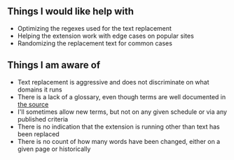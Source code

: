 ## Things I would like help with

- Optimizing the regexes used for the text replacement
- Helping the extension work with edge cases on popular sites
- Randomizing the replacement text for common cases

## Things I am aware of

- Text replacement is aggressive and does not discriminate on what domains it runs
- There is a lack of a glossary, even though terms are well documented in [the source](https://github.com/shawncothran/and-i-swear/blob/master/Source/content_script.js)
- I'll sometimes allow new terms, but not on any given schedule or via any published criteria
- There is no indication that the extension is running other than text has been replaced
- There is no count of how many words have been changed, either on a given page or historically
